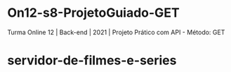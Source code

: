 # On12-s8-ProjetoGuiado-GET
Turma Online 12 | Back-end | 2021 | Projeto Prático com API - Método: GET





# servidor-de-filmes-e-series
